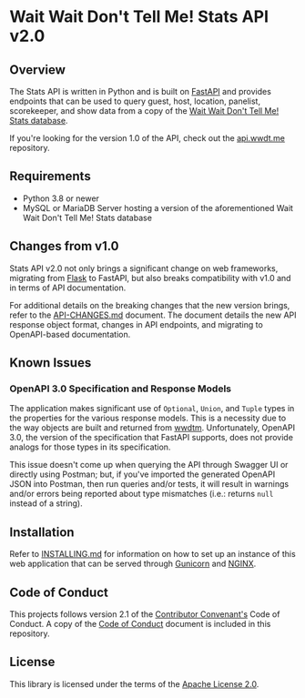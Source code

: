 # Wait Wait Don't Tell Me! Stats API v2.0

## Overview

The Stats API is written in Python and is built on
[FastAPI](https://fastapi.tiangolo.com/) and provides endpoints that can be
used to query guest, host, location, panelist, scorekeeper, and show data from
a copy of the
[Wait Wait Don't Tell Me! Stats database](https://github.com/questionlp/wwdtm_database).

If you're looking for the version 1.0 of the API, check out the
[api.wwdt.me](https://github.com/questionlp/api.wwdt.me) repository.

## Requirements

- Python 3.8 or newer
- MySQL or MariaDB Server hosting a version of the aforementioned Wait Wait
Don't Tell Me! Stats database

## Changes from v1.0

Stats API v2.0 not only brings a significant change on web frameworks,
migrating from [Flask](https://flask.palletsprojects.com/) to FastAPI, but
also breaks compatibility with v1.0 and in terms of API documentation.

For additional details on the breaking changes that the new version brings,
refer to the [API-CHANGES.md](API-CHANGES.md) document. The document details
the new API response object format, changes in API endpoints, and migrating
to OpenAPI-based documentation.

## Known Issues

### OpenAPI 3.0 Specification and Response Models

The application makes significant use of `Optional`, `Union`, and `Tuple`
types in the properties for the various response models. This is a necessity
due to the way objects are built and returned from
[wwdtm](https://github.com/questionlp/wwdtm). Unfortunately, OpenAPI 3.0,
the version of the specification that FastAPI supports, does not provide
analogs for those types in its specification.

This issue doesn't come up when querying the API through Swagger UI or directly
using Postman; but, if you've imported the generated OpenAPI JSON into Postman,
then run queries and/or tests, it will result in warnings and/or errors being
reported about type mismatches (i.e.: returns `null` instead of a string).

## Installation

Refer to [INSTALLING.md](INSTALLING.md) for information on how to set up an
instance of this web application that can be served through
[Gunicorn](https://gunicorn.org) and [NGINX](https://nginx.org/).

## Code of Conduct

This projects follows version 2.1 of the
[Contributor Convenant's](https://www.contributor-covenant.org/) Code of
Conduct. A copy of the [Code of Conduct](CODE_OF_CONDUCT.md) document is
included in this repository.

## License

This library is licensed under the terms of the
[Apache License 2.0](http://www.apache.org/licenses/LICENSE-2.0).

